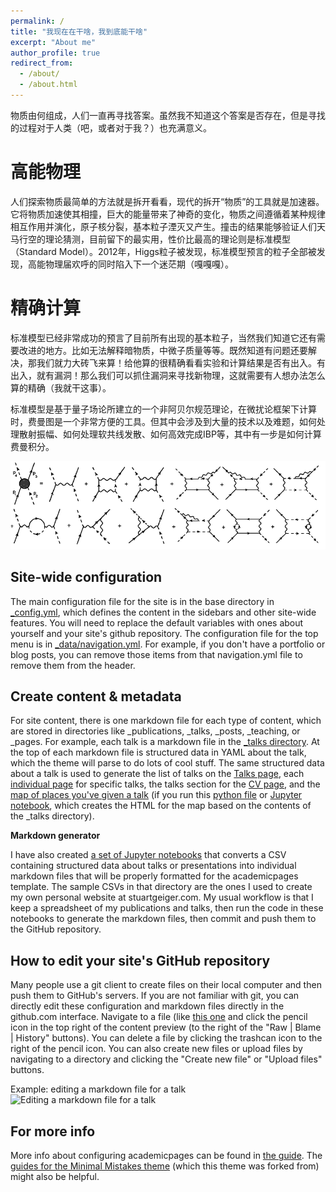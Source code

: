 ```yaml
---
permalink: /
title: "我现在在干啥，我到底能干啥"
excerpt: "About me"
author_profile: true
redirect_from: 
  - /about/
  - /about.html
---
```


<!-- What is the matter of the universe made of? Human ask for the answer of all time. I don't know whether it is exists. -->
物质由何组成，人们一直再寻找答案。虽然我不知道这个答案是否存在，但是寻找的过程对于人类（吧，或者对于我？）也充满意义。

高能物理
======
人们探索物质最简单的方法就是拆开看看，现代的拆开“物质”的工具就是加速器。它将物质加速使其相撞，巨大的能量带来了神奇的变化，物质之间遵循着某种规律相互作用并演化，原子核分裂，基本粒子湮灭又产生。撞击的结果能够验证人们天马行空的理论猜测，目前留下的最实用，性价比最高的理论则是标准模型（Standard Model）。2012年，Higgs粒子被发现，标准模型预言的粒子全部被发现，高能物理届欢呼的同时陷入下一个迷茫期（嘎嘎嘎）。

精确计算
======
标准模型已经非常成功的预言了目前所有出现的基本粒子，当然我们知道它还有需要改进的地方。比如无法解释暗物质，中微子质量等等。既然知道有问题还要解决，那我们就力大砖飞来算！给他算的很精确看看实验和计算结果是否有出入。有出入，就有漏洞！那么我们可以抓住漏洞来寻找新物理，这就需要有人想办法怎么算的精确（我就干这事）。

标准模型是基于量子场论所建立的一个非阿贝尔规范理论，在微扰论框架下计算时，费曼图是一个非常方便的工具。但其中会涉及到大量的技术以及难题，如何处理散射振幅、如何处理软共线发散、如何高效完成IBP等，其中有一步是如何计算费曼积分。

![feynman-diagram](/images/The-Feynman-diagrams-for-the-one-particle-irreducible-four-point-function-G-4-p-1-p.png)




Site-wide configuration
------
The main configuration file for the site is in the base directory in [_config.yml](https://github.com/academicpages/academicpages.github.io/blob/master/_config.yml), which defines the content in the sidebars and other site-wide features. You will need to replace the default variables with ones about yourself and your site's github repository. The configuration file for the top menu is in [_data/navigation.yml](https://github.com/academicpages/academicpages.github.io/blob/master/_data/navigation.yml). For example, if you don't have a portfolio or blog posts, you can remove those items from that navigation.yml file to remove them from the header. 

Create content & metadata
------
For site content, there is one markdown file for each type of content, which are stored in directories like _publications, _talks, _posts, _teaching, or _pages. For example, each talk is a markdown file in the [_talks directory](https://github.com/academicpages/academicpages.github.io/tree/master/_talks). At the top of each markdown file is structured data in YAML about the talk, which the theme will parse to do lots of cool stuff. The same structured data about a talk is used to generate the list of talks on the [Talks page](https://academicpages.github.io/talks), each [individual page](https://academicpages.github.io/talks/2012-03-01-talk-1) for specific talks, the talks section for the [CV page](https://academicpages.github.io/cv), and the [map of places you've given a talk](https://academicpages.github.io/talkmap.html) (if you run this [python file](https://github.com/academicpages/academicpages.github.io/blob/master/talkmap.py) or [Jupyter notebook](https://github.com/academicpages/academicpages.github.io/blob/master/talkmap.ipynb), which creates the HTML for the map based on the contents of the _talks directory).

**Markdown generator**

I have also created [a set of Jupyter notebooks](https://github.com/academicpages/academicpages.github.io/tree/master/markdown_generator
) that converts a CSV containing structured data about talks or presentations into individual markdown files that will be properly formatted for the academicpages template. The sample CSVs in that directory are the ones I used to create my own personal website at stuartgeiger.com. My usual workflow is that I keep a spreadsheet of my publications and talks, then run the code in these notebooks to generate the markdown files, then commit and push them to the GitHub repository.

How to edit your site's GitHub repository
------
Many people use a git client to create files on their local computer and then push them to GitHub's servers. If you are not familiar with git, you can directly edit these configuration and markdown files directly in the github.com interface. Navigate to a file (like [this one](https://github.com/academicpages/academicpages.github.io/blob/master/_talks/2012-03-01-talk-1.md) and click the pencil icon in the top right of the content preview (to the right of the "Raw | Blame | History" buttons). You can delete a file by clicking the trashcan icon to the right of the pencil icon. You can also create new files or upload files by navigating to a directory and clicking the "Create new file" or "Upload files" buttons. 

Example: editing a markdown file for a talk
![Editing a markdown file for a talk](/images/editing-talk.png)

For more info
------
More info about configuring academicpages can be found in [the guide](https://academicpages.github.io/markdown/). The [guides for the Minimal Mistakes theme](https://mmistakes.github.io/minimal-mistakes/docs/configuration/) (which this theme was forked from) might also be helpful.
